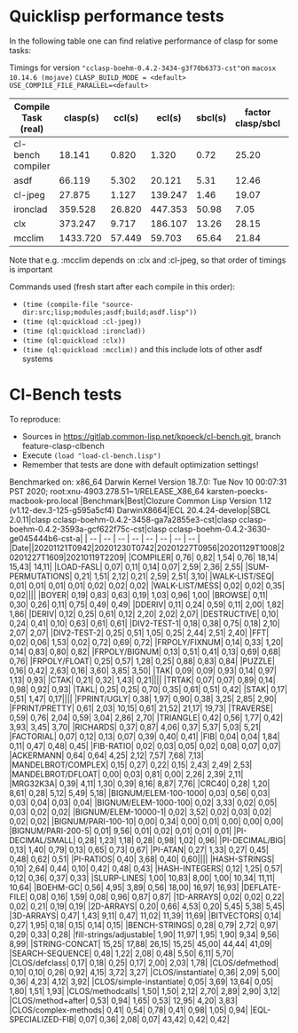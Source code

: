 # Quicklisp performance tests
In the following table one can find relative performance of clasp for some tasks:

Timings for version `"cclasp-boehm-0.4.2-3434-g3f70b6373-cst"`on `macosx 10.14.6 (mojave)` `CLASP_BUILD_MODE = <default>` `USE_COMPILE_FILE_PARALLEL=<default>`

| Compile Task (real)| clasp(s) | ccl(s) | ecl(s) | sbcl(s) | factor clasp/sbcl | factor clasp/ecl |factor ecl/sbcl |
| ------------------ | -------- | ------ | -------| --------| ----------------- | ---------------- | ---------------| 
| cl-bench compiler|18.141|0.820|1.320|0.72|25.20|13.74|22.12|
| asdf |66.119|5.302|20.121|5.31|12.46|3.29|12.47|
| cl-jpeg  |27.875|1.127|139.247|1.46|19.07|0.20|24.73|
| ironclad |359.528|26.820|447.353|50.98|7.05|0.80|13.41|
| clx  |373.247|9.717|186.107|13.26|28.15|2.01|38.41|
| mcclim|1433.720|57.449|59.703|65.64|21.84|2.56|24.96|

Note that e.g. :mcclim depends on :clx and :cl-jpeg, so that order of timings is important

Commands used (fresh start after each compile in this order):
* `(time (compile-file "source-dir:src;lisp;modules;asdf;build;asdf.lisp"))`
* `(time (ql:quickload :cl-jpeg))`
* `(time (ql:quickload :ironclad))`
* `(time (ql:quickload :clx))`
* `(time (ql:quickload :mcclim))` and this include lots of other asdf systems

# Cl-Bench tests
To reproduce:

* Sources in https://gitlab.common-lisp.net/kpoeck/cl-bench.git, branch feature-clasp-clbench
* Execute `(load "load-cl-bench.lisp")`
* Remember that tests are done with default optimization settings!

Benchmarked on: x86_64 Darwin Kernel Version 18.7.0: Tue Nov 10 00:07:31 PST 2020; root:xnu-4903.278.51~1/RELEASE_X86_64 karsten-poecks-macbook-pro.local
|Benchmark|Best|Clozure Common Lisp Version 1.12 (v1.12-dev.3-125-g595a5cf4) DarwinX8664|ECL 20.4.24-develop|SBCL 2.0.11|clasp cclasp-boehm-0.4.2-3458-ga7a2855e3-cst|clasp cclasp-boehm-0.4.2-3593a-gcf622f75c-cst|clasp cclasp-boehm-0.4.2-3630-ge045444b6-cst-a|
| -- | -- | -- | -- | -- | -- | -- | -- |
|Date||20201121T0942|20201230T0742|20201227T0956|20201129T1008|20201227T1609|20210119T2209|
|COMPILER|      0,76|      0,82|      1,54|      0,76|     18,14|     15,43|     14,11|
|LOAD-FASL|      0,07|      0,11|      0,14|      0,07|      2,59|      2,36|      2,55|
|SUM-PERMUTATIONS|      0,21|      1,51|      2,12|      0,21|      2,59|      2,51|      3,10|
|WALK-LIST/SEQ|      0,01|      0,01|      0,01|      0,01|      0,02|      0,02|      0,02|
|WALK-LIST/MESS|      0,02|      0,02|      0,35|      0,02||||
|BOYER|      0,19|      0,83|      0,63|      0,19|      1,03|      0,96|      1,00|
|BROWSE|      0,11|      0,30|      0,26|      0,11|      0,75|      0,49|      0,49|
|DDERIV|      0,11|      0,24|      0,59|      0,11|      2,00|      1,82|      1,86|
|DERIV|      0,12|      0,25|      0,61|      0,12|      2,20|      2,02|      2,07|
|DESTRUCTIVE|      0,10|      0,24|      0,41|      0,10|      0,63|      0,61|      0,61|
|DIV2-TEST-1|      0,18|      0,38|      0,75|      0,18|      2,10|      2,07|      2,07|
|DIV2-TEST-2|      0,25|      0,51|      1,05|      0,25|      2,44|      2,51|      2,40|
|FFT|      0,02|      0,06|      1,53|      0,02|      0,72|      0,69|      0,72|
|FRPOLY/FIXNUM|      0,14|      0,33|      1,20|      0,14|      0,83|      0,80|      0,82|
|FRPOLY/BIGNUM|      0,13|      0,51|      0,41|      0,13|      0,69|      0,68|      0,76|
|FRPOLY/FLOAT|      0,25|      0,57|      1,28|      0,25|      0,88|      0,83|      0,84|
|PUZZLE|      0,16|      0,42|      2,63|      0,16|      3,60|      3,85|      3,50|
|TAK|      0,09|      0,09|      0,93|      0,14|      0,97|      1,13|      0,93|
|CTAK|      0,21|      0,32|      1,43|      0,21||||
|TRTAK|      0,07|      0,07|      0,89|      0,14|      0,98|      0,92|      0,93|
|TAKL|      0,25|      0,25|      0,70|      0,35|      0,61|      0,51|      0,42|
|STAK|      0,17|      0,51|      1,47|      0,17||||
|FPRINT/UGLY|      0,38|      1,97|      0,90|      0,38|      3,25|      2,85|      2,90|
|FPRINT/PRETTY|      0,61|      2,03|     10,15|      0,61|     21,52|     21,17|     19,73|
|TRAVERSE|      0,59|      0,76|      2,04|      0,59|      3,04|      2,86|      2,70|
|TRIANGLE|      0,42|      0,56|      1,77|      0,42|      3,93|      3,45|      3,70|
|RICHARDS|      0,37|      0,87|      4,06|      0,37|      5,37|      5,03|      5,21|
|FACTORIAL|      0,07|      0,12|      0,13|      0,07|      0,39|      0,40|      0,41|
|FIB|      0,04|      0,04|      1,84|      0,11|      0,47|      0,48|      0,45|
|FIB-RATIO|      0,02|      0,03|      0,05|      0,02|      0,08|      0,07|      0,07|
|ACKERMANN|      0,64|      0,64|      4,25|      2,12|      7,57|      7,68|      7,13|
|MANDELBROT/COMPLEX|      0,15|      0,27|      0,22|      0,15|      2,43|      2,49|      2,53|
|MANDELBROT/DFLOAT|      0,00|      0,03|      0,81|      0,00|      2,26|      2,39|      2,11|
|MRG32K3A|      0,39|      4,11|      1,30|      0,39|      8,16|      8,87|      7,76|
|CRC40|      0,28|      1,20|      8,61|      0,28|      5,12|      5,49|      5,18|
|BIGNUM/ELEM-100-1000|      0,03|      0,56|      0,03|      0,03|      0,04|      0,03|      0,04|
|BIGNUM/ELEM-1000-100|      0,02|      3,33|      0,02|      0,05|      0,03|      0,02|      0,02|
|BIGNUM/ELEM-10000-1|      0,02|      3,52|      0,02|      0,03|      0,02|      0,02|      0,02|
|BIGNUM/PARI-100-10|      0,00|      0,34|      0,00|      0,01|      0,00|      0,00|      0,00|
|BIGNUM/PARI-200-5|      0,01|      9,56|      0,01|      0,02|      0,01|      0,01|      0,01|
|PI-DECIMAL/SMALL|      0,28|      1,23|      1,18|      0,28|      0,98|      1,02|      0,96|
|PI-DECIMAL/BIG|      0,13|      1,40|      0,79|      0,13|      0,65|      0,73|      0,67|
|PI-ATAN|      0,27|      1,33|      0,27|      0,45|      0,48|      0,62|      0,51|
|PI-RATIOS|      0,40|      3,68|      0,40|      0,60||||
|HASH-STRINGS|      0,10|      2,64|      0,44|      0,10|      0,42|      0,48|      0,43|
|HASH-INTEGERS|      0,12|      1,25|      0,57|      0,12|      0,36|      0,37|      0,33|
|SLURP-LINES|      1,00|     10,83|      8,00|      1,00|     10,34|     11,11|     10,64|
|BOEHM-GC|      0,56|      4,95|      3,89|      0,56|     18,00|     16,97|     16,93|
|DEFLATE-FILE|      0,08|      0,16|      1,59|      0,08|      0,96|      0,87|      0,87|
|1D-ARRAYS|      0,02|      0,02|      0,22|      0,02|      0,21|      0,19|      0,19|
|2D-ARRAYS|      0,20|      0,66|      4,53|      0,20|      5,45|      5,38|      5,45|
|3D-ARRAYS|      0,47|      1,43|      9,11|      0,47|     11,02|     11,39|     11,69|
|BITVECTORS|      0,14|      0,27|      1,95|      0,18|      0,15|      0,14|      0,15|
|BENCH-STRINGS|      0,28|      0,79|      2,72|      0,97|      0,29|      0,33|      0,28|
|fill-strings/adjustable|      1,90|     11,97|      1,95|      1,90|      9,34|      9,56|      8,99|
|STRING-CONCAT|     15,25|     17,88|     26,15|     15,25|     45,00|     44,44|     41,09|
|SEARCH-SEQUENCE|      0,48|      1,22|      2,08|      0,48|      5,50|      6,11|      5,70|
|CLOS/defclass|      0,17|      0,18|      0,25|      0,17|      2,00|      2,03|      1,78|
|CLOS/defmethod|      0,10|      0,10|      0,26|      0,92|      4,15|      3,72|      3,27|
|CLOS/instantiate|      0,36|      2,09|      5,00|      0,36|      4,23|      4,12|      3,92|
|CLOS/simple-instantiate|      0,05|      3,69|     13,64|      0,05|      1,80|      1,51|      1,93|
|CLOS/methodcalls|      1,50|      1,50|      2,12|      2,70|      2,89|      2,90|      3,12|
|CLOS/method+after|      0,53|      0,94|      1,65|      0,53|     12,95|      4,20|      3,83|
|CLOS/complex-methods|      0,41|      0,54|      0,78|      0,41|      0,98|      1,05|      0,94|
|EQL-SPECIALIZED-FIB|      0,07|      0,36|      2,08|      0,07|     43,42|      0,42|      0,42|